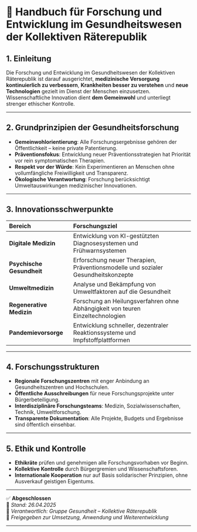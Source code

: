 # 🧪 Handbuch für Forschung und Entwicklung im Gesundheitswesen der Kollektiven Räterepublik

## 1. Einleitung

Die Forschung und Entwicklung im Gesundheitswesen der Kollektiven Räterepublik ist darauf ausgerichtet, **medizinische Versorgung kontinuierlich zu verbessern**, **Krankheiten besser zu verstehen** und **neue Technologien** gezielt im Dienst der Menschen einzusetzen.  
Wissenschaftliche Innovation dient **dem Gemeinwohl** und unterliegt strenger ethischer Kontrolle.

---

## 2. Grundprinzipien der Gesundheitsforschung

- **Gemeinwohlorientierung**: Alle Forschungsergebnisse gehören der Öffentlichkeit – keine private Patentierung.
- **Präventionsfokus**: Entwicklung neuer Präventionsstrategien hat Priorität vor rein symptomatischen Therapien.
- **Respekt vor der Würde**: Kein Experimentieren an Menschen ohne vollumfängliche Freiwilligkeit und Transparenz.
- **Ökologische Verantwortung**: Forschung berücksichtigt Umweltauswirkungen medizinischer Innovationen.

---

## 3. Innovationsschwerpunkte

| Bereich | Forschungsziel |
|:---|:---|
| **Digitale Medizin** | Entwicklung von KI-gestützten Diagnosesystemen und Frühwarnsystemen |
| **Psychische Gesundheit** | Erforschung neuer Therapien, Präventionsmodelle und sozialer Gesundheitskonzepte |
| **Umweltmedizin** | Analyse und Bekämpfung von Umweltfaktoren auf die Gesundheit |
| **Regenerative Medizin** | Forschung an Heilungsverfahren ohne Abhängigkeit von teuren Einzeltechnologien |
| **Pandemievorsorge** | Entwicklung schneller, dezentraler Reaktionssysteme und Impfstoffplattformen |

---

## 4. Forschungsstrukturen

- **Regionale Forschungszentren** mit enger Anbindung an Gesundheitszentren und Hochschulen.
- **Öffentliche Ausschreibungen** für neue Forschungsprojekte unter Bürgerbeteiligung.
- **Interdisziplinäre Forschungsteams**: Medizin, Sozialwissenschaften, Technik, Umweltforschung.
- **Transparente Dokumentation**: Alle Projekte, Budgets und Ergebnisse sind öffentlich einsehbar.

---

## 5. Ethik und Kontrolle

- **Ethikräte** prüfen und genehmigen alle Forschungsvorhaben vor Beginn.
- **Kollektive Kontrolle** durch Bürgergremien und Wissenschaftsforen.
- **Internationale Kooperation** nur auf Basis solidarischer Prinzipien, ohne Ausverkauf geistigen Eigentums.

---

✅ **Abgeschlossen**  
📅 *Stand: 26.04.2025*  
🏩 *Verantwortlich: Gruppe Gesundheit – Kollektive Räterepublik*  
🔐 *Freigegeben zur Umsetzung, Anwendung und Weiterentwicklung*

---


